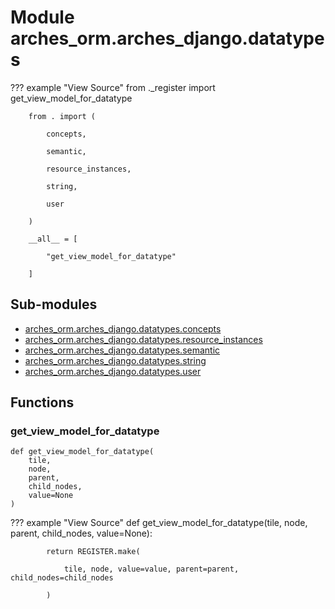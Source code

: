 # Module arches_orm.arches_django.datatypes

??? example "View Source"
        from ._register import get_view_model_for_datatype

        from . import (

            concepts,

            semantic,

            resource_instances,

            string,

            user

        )

        __all__ = [

            "get_view_model_for_datatype"

        ]

## Sub-modules

* [arches_orm.arches_django.datatypes.concepts](concepts/)
* [arches_orm.arches_django.datatypes.resource_instances](resource_instances/)
* [arches_orm.arches_django.datatypes.semantic](semantic/)
* [arches_orm.arches_django.datatypes.string](string/)
* [arches_orm.arches_django.datatypes.user](user/)

## Functions

    
### get_view_model_for_datatype

```python3
def get_view_model_for_datatype(
    tile,
    node,
    parent,
    child_nodes,
    value=None
)
```

??? example "View Source"
        def get_view_model_for_datatype(tile, node, parent, child_nodes, value=None):

            return REGISTER.make(

                tile, node, value=value, parent=parent, child_nodes=child_nodes

            )